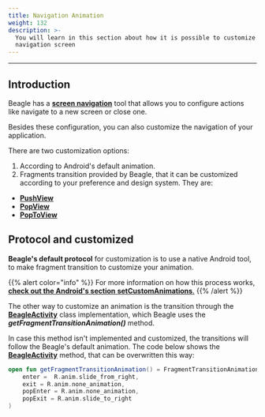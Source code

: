 ```yaml
---
title: Navigation Animation
weight: 132
description: >-
  You will learn in this section about how it is possible to customize Beagle's
  navigation screen
---
```


---

## Introduction

Beagle has a [**screen navigation**](/docs/resources/screen-navigation) tool that allows you to configure actions like navigate to a new screen or close one. 

Besides these configuration, you can also customize the navigation of your application. 

There are two customization options:

1. According to Android's default animation.
2. Fragments transition provided by Beagle, that it can be customized according to your preference and design system. They are: 

* [**PushView**](/docs/api/actions/navigate/pushview)
* [**PopView**](/docs/api/actions/navigate/popview)
* [**PopToView**](/docs/api/actions/navigate/poptoview)

## Protocol and customized 

**Beagle's default protocol** for customization is to use a native Android tool, to make fragment transition to customize your animation.

{{% alert color="info" %}}
For more information on how this process works, [**check out the Android's section**  **setCustomAnimations**.](https://developer.android.com/reference/android/app/FragmentTransaction#setCustomAnimations%28int,%20int,%20int,%20int%29)
{{% /alert %}}

The other way to customize an animation is the transition through the [**BeagleActivity**](/docs/get-started/creating-a-project-from-scratch/) class implementation, which Beagle uses the _**getFragmentTransitionAnimation\(\)**_ method.

In case this method isn't implemented and customized, the transitions will follow the Beagle's default animation. The code below shows the [**BeagleActivity**](/docs/get-started/creating-a-project-from-scratch/) method, that can be overwritten this way:

```kotlin
open fun getFragmentTransitionAnimation() = FragmentTransitionAnimation(
    enter =  R.anim.slide_from_right,
    exit = R.anim.none_animation,
    popEnter = R.anim.none_animation,
    popExit = R.anim.slide_to_right
)
```
